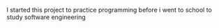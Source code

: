 I started this project to practice programming before i went to school to study software engineering 

